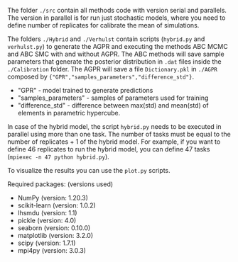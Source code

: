 The folder ```./src``` contain all methods code with version serial and parallels. The version in parallel is for run just stochastic models, where you need to define number of replicates for calibrate the mean of simulations.

The folders ```./Hybrid``` and ```./Verhulst``` contain scripts (```hybrid.py``` and ```verhulst.py```) to generate the AGPR and executing the methods ABC MCMC and ABC SMC with and without AGPR. The ABC methods will save sample parameters that generate the posterior distribution in ```.dat``` files inside the ```./Calibration``` folder. The AGPR will save a file ```Dictionary.pkl``` in ```./AGPR``` composed by ```{"GPR","samples_parameters","difference_std"}```.
- "GPR" - model trained to generate predictions
- "samples_parameters" - samples of parameters used for training
- "difference_std" - difference between max(std) and mean(std) of elements in parametric hypercube.

In case of the hybrid model, the script ```hybrid.py``` needs to be executed in parallel using more than one task. The number of tasks must be equal to the number of replicates + 1 of the hybrid model. For example, if you want to define 46 replicates to run the hybrid model, you can define 47 tasks (``` mpiexec -n 47 python hybrid.py ```).

To visualize the results you can use the ```plot.py``` scripts.


Required packages:  (versions used)

* NumPy (version: 1.20.3)
* scikit-learn (version: 1.0.2)
* lhsmdu (version: 1.1)
* pickle (version: 4.0)
* seaborn (version: 0.10.0)
* matplotlib (version: 3.2.0)
* scipy (version: 1.7.1)
* mpi4py (version: 3.0.3)
